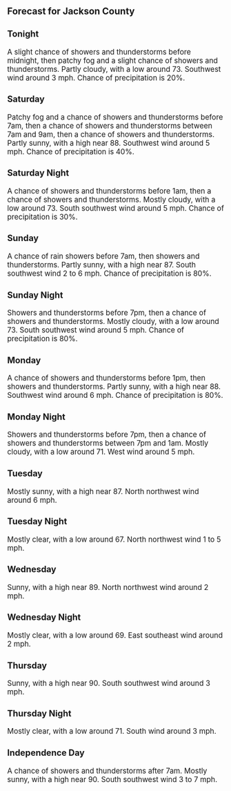 <div>
   <h2>Forecast for Jackson County</h2>
   <p>
      <div style="font-size:120%">
         <h3>Tonight</h3>A slight chance of showers and thunderstorms before midnight, then patchy fog and a slight chance of showers and thunderstorms.
         Partly cloudy, with a low around 73. Southwest wind around 3 mph. Chance of precipitation is 20%.<br></div>
   </p>
   <p>
      <div style="font-size:120%">
         <h3>Saturday</h3>Patchy fog and a chance of showers and thunderstorms before 7am, then a chance of showers and thunderstorms between 7am and
         9am, then a chance of showers and thunderstorms. Partly sunny, with a high near 88. Southwest wind around 5 mph. Chance of
         precipitation is 40%.<br></div>
   </p>
   <p>
      <div style="font-size:120%">
         <h3>Saturday Night</h3>A chance of showers and thunderstorms before 1am, then a chance of showers and thunderstorms. Mostly cloudy, with a low around
         73. South southwest wind around 5 mph. Chance of precipitation is 30%.<br></div>
   </p>
   <p>
      <div style="font-size:120%">
         <h3>Sunday</h3>A chance of rain showers before 7am, then showers and thunderstorms. Partly sunny, with a high near 87. South southwest wind
         2 to 6 mph. Chance of precipitation is 80%.<br></div>
   </p>
   <p>
      <div style="font-size:120%">
         <h3>Sunday Night</h3>Showers and thunderstorms before 7pm, then a chance of showers and thunderstorms. Mostly cloudy, with a low around 73. South
         southwest wind around 5 mph. Chance of precipitation is 80%.<br></div>
   </p>
   <p>
      <div style="font-size:120%">
         <h3>Monday</h3>A chance of showers and thunderstorms before 1pm, then showers and thunderstorms. Partly sunny, with a high near 88. Southwest
         wind around 6 mph. Chance of precipitation is 80%.<br></div>
   </p>
   <p>
      <div style="font-size:120%">
         <h3>Monday Night</h3>Showers and thunderstorms before 7pm, then a chance of showers and thunderstorms between 7pm and 1am. Mostly cloudy, with
         a low around 71. West wind around 5 mph.<br></div>
   </p>
   <p>
      <div style="font-size:120%">
         <h3>Tuesday</h3>Mostly sunny, with a high near 87. North northwest wind around 6 mph.<br></div>
   </p>
   <p>
      <div style="font-size:120%">
         <h3>Tuesday Night</h3>Mostly clear, with a low around 67. North northwest wind 1 to 5 mph.<br></div>
   </p>
   <p>
      <div style="font-size:120%">
         <h3>Wednesday</h3>Sunny, with a high near 89. North northwest wind around 2 mph.<br></div>
   </p>
   <p>
      <div style="font-size:120%">
         <h3>Wednesday Night</h3>Mostly clear, with a low around 69. East southeast wind around 2 mph.<br></div>
   </p>
   <p>
      <div style="font-size:120%">
         <h3>Thursday</h3>Sunny, with a high near 90. South southwest wind around 3 mph.<br></div>
   </p>
   <p>
      <div style="font-size:120%">
         <h3>Thursday Night</h3>Mostly clear, with a low around 71. South wind around 3 mph.<br></div>
   </p>
   <p>
      <div style="font-size:120%">
         <h3>Independence Day</h3>A chance of showers and thunderstorms after 7am. Mostly sunny, with a high near 90. South southwest wind 3 to 7 mph.<br></div>
   </p>
</div>